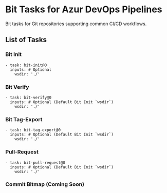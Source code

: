 # Bit Tasks for Azur DevOps Pipelines
Bit tasks for Git repositories supporting common CI/CD workflows.

## List of Tasks

### Bit Init

```
- task: bit-init@0
  inputs: # Optional
    wsdir: './'
```

### Bit Verify

```
- task: bit-verify@0
  inputs: # Optional (Default Bit Init `wsdir`)
    wsdir: './'
```

### Bit Tag-Export

```
- task: bit-tag-export@0
  inputs: # Optional (Default Bit Init `wsdir`)
    wsdir: './'
```

### Pull-Request

```
- task: bit-pull-request@0
  inputs: # Optional (Default Bit Init `wsdir`)
    wsdir: './'
```

### Commit Bitmap (Coming Soon)